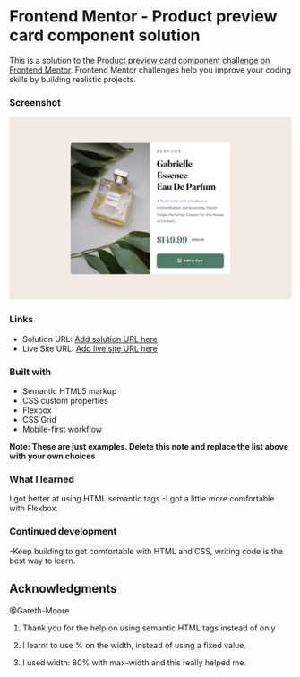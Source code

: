 # Frontend Mentor - Product preview card component solution

This is a solution to the [Product preview card component challenge on Frontend Mentor](https://www.frontendmentor.io/challenges/product-preview-card-component-GO7UmttRfa). Frontend Mentor challenges help you improve your coding skills by building realistic projects.

### Screenshot

![](./screenshot.jpg)

### Links

- Solution URL: [Add solution URL here](https://your-solution-url.com)
- Live Site URL: [Add live site URL here](https://your-live-site-url.com)

### Built with

- Semantic HTML5 markup
- CSS custom properties
- Flexbox
- CSS Grid
- Mobile-first workflow

**Note: These are just examples. Delete this note and replace the list above with your own choices**

### What I learned

I got better at using HTML semantic tags
-I got a little more comfortable with Flexbox.

### Continued development

-Keep building to get comfortable with HTML and CSS, writing code is the best way to learn.

## Acknowledgments

@Gareth-Moore

1. Thank you for the help on using semantic HTML tags instead of only <div></div>

2. I learnt to use % on the width, instead of using a fixed value.

3. I used width: 80% with max-width and this really helped me.
